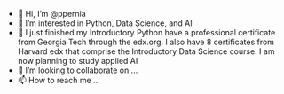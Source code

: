 - 👋 Hi, I’m @ppernia
- 👀 I’m interested in Python, Data Science, and AI
- 🌱 I just finished my Introductory Python have a professional certificate from Georgia Tech through the edx.org. I also have 8 certificates from Harvard edx that comprise 
the Introductory Data Science course. I am now planning to study applied AI
- 💞️ I’m looking to collaborate on ...
- 📫 How to reach me ...

<!---
ppernia/ppernia is a ✨ special ✨ repository because its `README.md` (this file) appears on your GitHub profile.
You can click the Preview link to take a look at your changes.
--->
